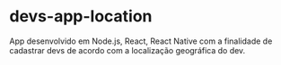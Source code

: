 # devs-app-location
App desenvolvido em Node.js, React, React Native com a finalidade de cadastrar devs de acordo com a localização geográfica do dev. 
